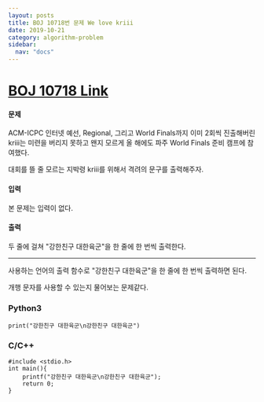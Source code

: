 ```yaml
---
layout: posts
title: BOJ 10718번 문제 We love kriii
date: 2019-10-21
category: algorithm-problem
sidebar:
  nav: "docs"
---
```

# [BOJ 10718 Link](https://www.acmicpc.net/problem/10718)
#### 문제
ACM-ICPC 인터넷 예선, Regional, 그리고 World Finals까지 이미 2회씩 진출해버린 kriii는 미련을 버리지 못하고 왠지 모르게 올 해에도 파주 World Finals 준비 캠프에 참여했다.

대회를 뜰 줄 모르는 지박령 kriii를 위해서 격려의 문구를 출력해주자.

#### 입력
본 문제는 입력이 없다.

#### 출력
두 줄에 걸쳐 "강한친구 대한육군"을 한 줄에 한 번씩 출력한다.
- - -
사용하는 언어의 출력 함수로 "강한친구 대한육군"을 한 줄에 한 번씩 출력하면 된다.

개행 문자를 사용할 수 있는지 물어보는 문제같다.
### Python3
```
print("강한친구 대한육군\n강한친구 대한육군")
```
### C/C++
```
#include <stdio.h>
int main(){
	printf("강한친구 대한육군\n강한친구 대한육군");
	return 0;
}
```
